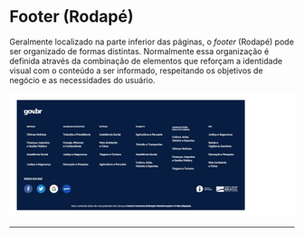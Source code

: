 [version]: # (1.0.0)

# Footer (Rodapé)
Geralmente localizado na parte inferior das páginas, o _footer_ (Rodapé) pode ser organizado de formas distintas. Normalmente essa organização é definida através da combinação de elementos que reforçam a identidade visual com o conteúdo a ser informado, respeitando os objetivos de negócio e as necessidades do usuário.

![Exemplo Componente](imagens/footer-type-standard.png)

---
